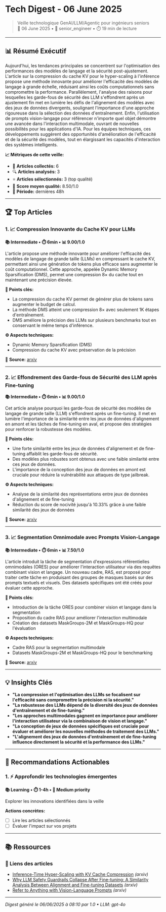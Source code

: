 # Tech Digest - 06 June 2025

> Veille technologique GenAI/LLM/Agentic pour ingénieurs seniors  
> 📅 06 June 2025 • 🎯 senior_engineer • ⏱️ 19 min de lecture

---

## 📊 Résumé Exécutif

Aujourd'hui, les tendances principales se concentrent sur l'optimisation des performances des modèles de langage et la sécurité post-ajustement. L'article sur la compression du cache KV pour le hyper-scaling à l'inférence propose une méthode innovante pour améliorer l'efficacité des modèles de langage à grande échelle, réduisant ainsi les coûts computationnels sans compromettre la performance. Parallèlement, l'analyse des raisons pour lesquelles les garde-fous de sécurité des LLM s'effondrent après un ajustement fin met en lumière les défis de l'alignement des modèles avec des jeux de données divergents, soulignant l'importance d'une approche rigoureuse dans la sélection des données d'entraînement. Enfin, l'utilisation de prompts vision-langage pour référencer n'importe quel objet démontre une avancée dans l'interaction multimodale, ouvrant de nouvelles possibilités pour les applications d'IA. Pour les équipes techniques, ces développements suggèrent des opportunités d'amélioration de l'efficacité et de la sécurité des modèles, tout en élargissant les capacités d'interaction des systèmes intelligents.

**📈 Métriques de cette veille:**
- 📡 **Articles collectés:** 6
- 🔍 **Articles analysés:** 3
- ⭐ **Articles sélectionnés:** 3 (top qualité)
- 🎯 **Score moyen qualité:** 8.50/1.0
- 📅 **Période:** dernières 48h

---

## 🏆 Top Articles

### 1. 📈 Compression Innovante du Cache KV pour LLMs

**📚 Intermediate • ⏱️ 6min • 📊 9.00/1.0**

L'article propose une méthode innovante pour améliorer l'efficacité des modèles de langage de grande taille (LLMs) en compressant le cache KV, permettant ainsi une génération de tokens plus efficace sans augmenter le coût computationnel. Cette approche, appelée Dynamic Memory Sparsification (DMS), permet une compression 8× du cache tout en maintenant une précision élevée.

**🔑 Points clés:**
- La compression du cache KV permet de générer plus de tokens sans augmenter le budget de calcul.
- La méthode DMS atteint une compression 8× avec seulement 1K étapes d'entraînement.
- DMS améliore la précision des LLMs sur plusieurs benchmarks tout en conservant le même temps d'inférence.

**⚙️ Aspects techniques:**
- Dynamic Memory Sparsification (DMS)
- Compression du cache KV avec préservation de la précision

🔗 **Source:** [arxiv](http://arxiv.org/abs/2506.05345v1)

---

### 2. 📈 Effondrement des Garde-fous de Sécurité des LLM après Fine-tuning

**📚 Intermediate • ⏱️ 6min • 📊 9.00/1.0**

Cet article analyse pourquoi les garde-fous de sécurité des modèles de langage de grande taille (LLM) s'effondrent après un fine-tuning. Il met en lumière l'importance de la similarité entre les jeux de données d'alignement en amont et les tâches de fine-tuning en aval, et propose des stratégies pour renforcer la robustesse des modèles.

**🔑 Points clés:**
- Une forte similarité entre les jeux de données d'alignement et de fine-tuning affaiblit les garde-fous de sécurité.
- Des modèles plus robustes sont obtenus avec une faible similarité entre ces jeux de données.
- L'importance de la conception des jeux de données en amont est cruciale pour réduire la vulnérabilité aux attaques de type jailbreak.

**⚙️ Aspects techniques:**
- Analyse de la similarité des représentations entre jeux de données d'alignement et de fine-tuning
- Réduction du score de nocivité jusqu'à 10.33% grâce à une faible similarité des jeux de données

🔗 **Source:** [arxiv](http://arxiv.org/abs/2506.05346v1)

---

### 3. 📈 Segmentation Omnimodale avec Prompts Vision-Langage

**📚 Intermediate • ⏱️ 6min • 📊 7.50/1.0**

L'article introduit la tâche de segmentation d'expressions référentielles omnimodales (ORES) pour améliorer l'interaction utilisateur via des requêtes combinant vision et langage. Un nouveau cadre, RAS, est proposé pour traiter cette tâche en produisant des groupes de masques basés sur des prompts textuels et visuels. Des datasets spécifiques ont été créés pour évaluer cette approche.

**🔑 Points clés:**
- Introduction de la tâche ORES pour combiner vision et langage dans la segmentation
- Proposition du cadre RAS pour améliorer l'interaction multimodale
- Création des datasets MaskGroups-2M et MaskGroups-HQ pour l'évaluation

**⚙️ Aspects techniques:**
- Cadre RAS pour la segmentation multimodale
- Datasets MaskGroups-2M et MaskGroups-HQ pour le benchmarking

🔗 **Source:** [arxiv](http://arxiv.org/abs/2506.05342v1)

---

## 💡 Insights Clés

- **"La compression et l'optimisation des LLMs se focalisent sur l'efficacité sans compromettre la précision ni la sécurité."**
- **"La robustesse des LLMs dépend de la diversité des jeux de données d'entraînement et de fine-tuning."**
- **"Les approches multimodales gagnent en importance pour améliorer l'interaction utilisateur via la combinaison de vision et langage."**
- **"La conception de jeux de données spécifiques est cruciale pour évaluer et améliorer les nouvelles méthodes de traitement des LLMs."**
- **"L'alignement des jeux de données d'entraînement et de fine-tuning influence directement la sécurité et la performance des LLMs."**

---

## 🎯 Recommandations Actionables

### 1. ⚡ Approfondir les technologies émergentes

**📚 Learning • ⏱️ 1-4h • 🎯 Medium priority**

Explorer les innovations identifiées dans la veille

**Actions concrètes:**
- [ ] Lire les articles sélectionnés
- [ ] Évaluer l'impact sur vos projets

---

## 📚 Ressources

### 🔗 Liens des articles

- [Inference-Time Hyper-Scaling with KV Cache Compression](http://arxiv.org/abs/2506.05345v1) *(arxiv)*
- [Why LLM Safety Guardrails Collapse After Fine-tuning: A Similarity  Analysis Between Alignment and Fine-tuning Datasets](http://arxiv.org/abs/2506.05346v1) *(arxiv)*
- [Refer to Anything with Vision-Language Prompts](http://arxiv.org/abs/2506.05342v1) *(arxiv)*


---

*Digest généré le 06/06/2025 à 08:10 par 1.0 • LLM: gpt-4o*
